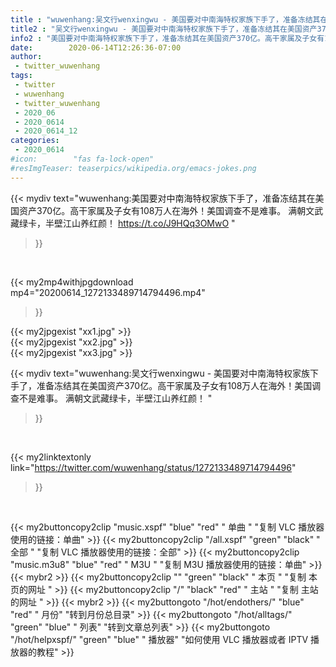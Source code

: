```yaml
---
title : "wuwenhang:吴文行wenxingwu - 美国要对中南海特权家族下手了，准备冻结其在美国资产370亿。高干家属及子女有108万人在海外！美国调查不是难事。 满朝文武藏绿卡，半壁江山养红颜！ "
title2 : "吴文行wenxingwu - 美国要对中南海特权家族下手了，准备冻结其在美国资产370亿。高干家属及子女有108万人在海外！美国调查不是难事。 满朝文武藏绿卡，半壁江山养红颜！ "
info2 : "美国要对中南海特权家族下手了，准备冻结其在美国资产370亿。高干家属及子女有108万人在海外！美国调查不是难事。 满朝文武藏绿卡，半壁江山养红颜！ https://t.co/J9HQq3OMwO "
date:        2020-06-14T12:26:36-07:00
author:
 - twitter_wuwenhang
tags:
 - twitter
 - wuwenhang
 - twitter_wuwenhang
 - 2020_06
 - 2020_0614
 - 2020_0614_12
categories:
 - 2020_0614
#icon:        "fas fa-lock-open"
#resImgTeaser: teaserpics/wikipedia.org/emacs-jokes.png
---
```


{{< mydiv text="wuwenhang:美国要对中南海特权家族下手了，准备冻结其在美国资产370亿。高干家属及子女有108万人在海外！美国调查不是难事。 满朝文武藏绿卡，半壁江山养红颜！ https://t.co/J9HQq3OMwO "
>}}
<br>


{{< my2mp4withjpgdownload mp4="20200614_1272133489714794496.mp4"
>}}

{{< my2jpgexist "xx1.jpg" >}}<br>
{{< my2jpgexist "xx2.jpg" >}}<br>
{{< my2jpgexist "xx3.jpg" >}}<br>



{{< mydiv text="wuwenhang:吴文行wenxingwu - 美国要对中南海特权家族下手了，准备冻结其在美国资产370亿。高干家属及子女有108万人在海外！美国调查不是难事。 满朝文武藏绿卡，半壁江山养红颜！ "
>}}
<br>

{{< my2linktextonly link="https://twitter.com/wuwenhang/status/1272133489714794496"
>}}


<br>

{{< my2buttoncopy2clip "music.xspf"        "blue"   "red"    " 单曲 "  "复制 VLC 播放器使用的链接：单曲" >}} {{< my2buttoncopy2clip "/all.xspf"         "green"  "black"  " 全部 "  "复制 VLC 播放器使用的链接：全部" >}} {{< my2buttoncopy2clip "music.m3u8"        "blue"   "red"    " M3U  "    "复制 M3U 播放器使用的链接：单曲" >}} {{< mybr2 >}} {{< my2buttoncopy2clip ""                  "green"  "black"  " 本页 "    "复制 本页的网址 " >}} {{< my2buttoncopy2clip "/"                 "black"  "red"    " 主站 "    "复制 主站的网址 " >}} {{< mybr2 >}} {{< my2buttongoto      "/hot/endothers/"   "blue"   "red"    " 月份"   "转到月份总目录" >}} {{< my2buttongoto      "/hot/alltags/"     "green"  "blue"   " 列表"   "转到文章总列表" >}} {{< my2buttongoto      "/hot/helpxspf/"    "green"  "blue"   " 播放器" "如何使用 VLC 播放器或者 IPTV 播放器的教程" >}} 
